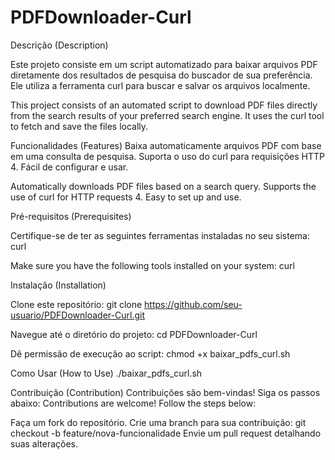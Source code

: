 # PDFDownloader-Curl

Descrição (Description)

Este projeto consiste em um script automatizado para baixar arquivos PDF diretamente dos resultados de pesquisa do buscador de sua preferência. Ele utiliza a ferramenta curl para buscar e salvar os arquivos localmente.

This project consists of an automated script to download PDF files directly from the search results of your preferred search engine. It uses the curl tool to fetch and save the files locally.

Funcionalidades (Features)
Baixa automaticamente arquivos PDF com base em uma consulta de pesquisa.
Suporta o uso do curl para requisições HTTP 4.
Fácil de configurar e usar.

Automatically downloads PDF files based on a search query.
Supports the use of curl for HTTP requests 4.
Easy to set up and use.

Pré-requisitos (Prerequisites)

Certifique-se de ter as seguintes ferramentas instaladas no seu sistema: curl

Make sure you have the following tools installed on your system: curl

Instalação (Installation)

Clone este repositório:
git clone https://github.com/seu-usuario/PDFDownloader-Curl.git

Navegue até o diretório do projeto:
cd PDFDownloader-Curl

Dê permissão de execução ao script:
chmod +x baixar_pdfs_curl.sh

Como Usar (How to Use)
./baixar_pdfs_curl.sh

Contribuição (Contribution)
Contribuições são bem-vindas! Siga os passos abaixo:
Contributions are welcome! Follow the steps below:

Faça um fork do repositório.
Crie uma branch para sua contribuição:
git checkout -b feature/nova-funcionalidade
Envie um pull request detalhando suas alterações.
